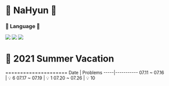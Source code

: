 # :lemon: NaHyun :lemon:

### :wrench: Language :wrench:
<img src="https://img.shields.io/badge/C++-00399C?style=flat-square&logo=Cplusplus&logoColor=white"/> <img src="https://img.shields.io/badge/C-A8B9CC?style=flat-square&logo=C&logoColor=black"/> <img src="https://img.shields.io/badge/Python-3776AB?style=flat-square&logo=Python&logoColor=white"/>





 # :wind_chime: 2021 Summer Vacation 
 =====================
 Date | Problems
 -----|-----------
 07.11 ~ 07.16  |  :bulb: 6 
 07.17 ~ 07.19  |  :bulb: 1 
 07.20 ~ 07.26  |  :bulb: 10 
